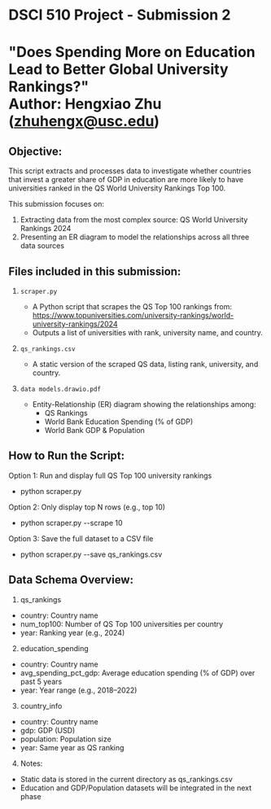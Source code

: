 # DSCI 510 Project - Submission 2
"Does Spending More on Education Lead to Better Global University Rankings?"  
Author: Hengxiao Zhu (zhuhengx@usc.edu)
============================================================================

## Objective:

This script extracts and processes data to investigate whether countries that invest a greater share of GDP in education are more likely to have universities ranked in the QS World University Rankings Top 100.

This submission focuses on:
1. Extracting data from the most complex source: QS World University Rankings 2024
2. Presenting an ER diagram to model the relationships across all three data sources


## Files included in this submission:

1. `scraper.py`
   - A Python script that scrapes the QS Top 100 rankings from:
     https://www.topuniversities.com/university-rankings/world-university-rankings/2024
   - Outputs a list of universities with rank, university name, and country.

2. `qs_rankings.csv`
   - A static version of the scraped QS data, listing rank, university, and country.

3. `data models.drawio.pdf`
   - Entity-Relationship (ER) diagram showing the relationships among:
     - QS Rankings
     - World Bank Education Spending (% of GDP)
     - World Bank GDP & Population


## How to Run the Script:

Option 1: Run and display full QS Top 100 university rankings
- python scraper.py

Option 2: Only display top N rows (e.g., top 10)
- python scraper.py --scrape 10

Option 3: Save the full dataset to a CSV file
- python scraper.py --save qs_rankings.csv

## Data Schema Overview:

1. qs_rankings
- country: Country name
- num_top100: Number of QS Top 100 universities per country
- year: Ranking year (e.g., 2024)

2. education_spending
- country: Country name
- avg_spending_pct_gdp: Average education spending (% of GDP) over past 5 years
- year: Year range (e.g., 2018–2022)

3. country_info
- country: Country name
- gdp: GDP (USD)
- population: Population size
- year: Same year as QS ranking

4. Notes:
- Static data is stored in the current directory as qs_rankings.csv  
- Education and GDP/Population datasets will be integrated in the next phase  


